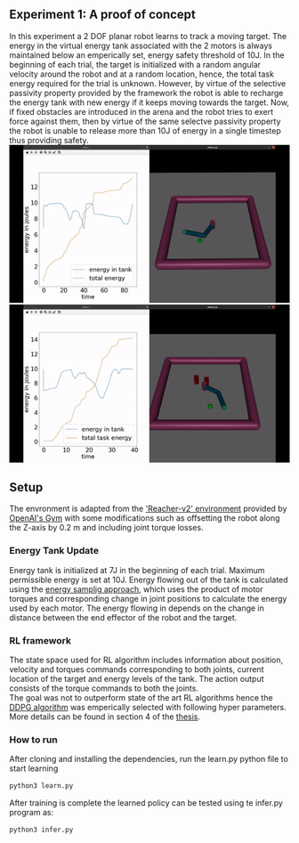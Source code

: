## Experiment 1: A proof of concept
In this experiment a 2 DOF planar robot learns to track a moving target. The energy in the virtual energy tank associated with the 2 motors is always maintained below an emperically set, energy safety threshold of 10J. In the beginning of each trial, the target is initialized with a random angular velocity around the robot and at a random location, hence, the total task energy required for the trial is unknown. However, by virtue of the selective passivity property provided by the framework the robot is able to recharge the energy tank with new energy if it keeps moving towards the target. Now, if fixed obstacles are introduced in the arena and the robot tries to exert force against them, then by virtue of the same selectve passivity property the robot is  unable to release more than 10J of energy in a single timestep thus providing safety.   
![](pics/without_obstacles.gif)
![](pics/with_obstacles.gif)

## Setup
The envronment is adapted from the ['Reacher-v2' environment](https://gym.openai.com/envs/Reacher-v2/) provided by [OpenAI's Gym](https://gym.openai.com/) with some modifications such as offsetting the robot along the Z-axis by 0.2 m and including joint torque losses. 

### Energy Tank Update
Energy tank is initialized at 7J in the beginning of each trial. Maximum permissible energy is set at 10J. Energy flowing out of the tank is calculated using the [energy samplig approach](https://ieeexplore-ieee-org.ezproxy2.utwente.nl/document/8463174), which uses the product of motor torques and corresponding change in joint positions to calculate the energy used by each motor.
The energy flowing in depends on the change in distance between the end effector of the robot and the target.

### RL framework
The state space used for RL algorithm includes information about position, velocity and torques commands corresponding to both joints, current location of the target and energy levels of the tank. The action output consists of the torque commands to both the joints.   
The goal was not to outperform state of the art RL algorithms hence the [DDPG algorithm](https://arxiv.org/abs/1509.02971) was emperically selected with following hyper parameters. More details can be found in section 4 of the [thesis](http://essay.utwente.nl/88729/1/Chaturvedi_MA_EEMCs.pdf).

### How to run
After cloning and installing the dependencies, run the learn.py python file to start learning
```bash
python3 learn.py
```
After training is complete the learned policy can be tested using te infer.py program as:
```bash
python3 infer.py
```
